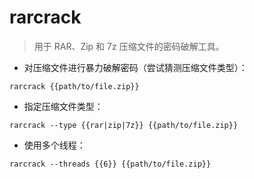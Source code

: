 # rarcrack

> 用于 RAR、Zip 和 7z 压缩文件的密码破解工具。

- 对压缩文件进行暴力破解密码（尝试猜测压缩文件类型）：

`rarcrack {{path/to/file.zip}}`

- 指定压缩文件类型：

`rarcrack --type {{rar|zip|7z}} {{path/to/file.zip}}`

- 使用多个线程：

`rarcrack --threads {{6}} {{path/to/file.zip}}`